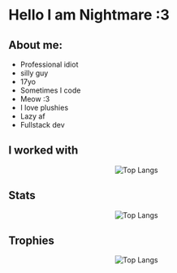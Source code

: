 # Hello I am Nightmare :3
## About me:
- Professional idiot
- silly guy
- 17yo
- Sometimes I code
- Meow :3
- I love plushies
- Lazy af
- Fullstack dev
## I worked with
<div align="center">
  <img src="https://skillicons.dev/icons?i=html,css,js,ts,tailwind,react,godot,lua,python,c,linux,arch,blender,docker,git,md,nextjs,nodejs,postman,postgres,robloxstudio,sqlite,vscode," alt="Top Langs">
</div>
<h2>Stats</h2>
<div align="center">
  <img src="https://github-readme-stats.vercel.app/api/top-langs/?username=NightmarePog&layout=compact" alt="Top Langs">
</div>
<h2>Trophies</h2>
<div align="center">
  <img src="https://github-profile-trophy.vercel.app/?username=nightmarepog&theme=darkhub" alt="Top Langs">
</div>
